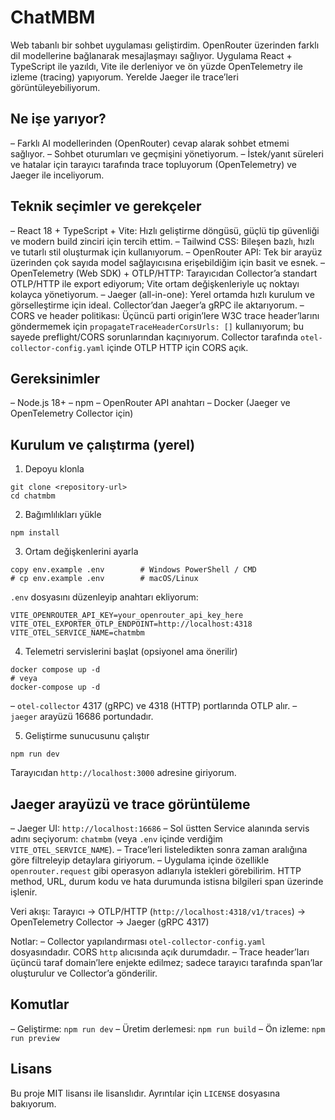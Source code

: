 # ChatMBM

Web tabanlı bir sohbet uygulaması geliştirdim. OpenRouter üzerinden farklı dil modellerine bağlanarak mesajlaşmayı sağlıyor. Uygulama React + TypeScript ile yazıldı, Vite ile derleniyor ve ön yüzde OpenTelemetry ile izleme (tracing) yapıyorum. Yerelde Jaeger ile trace’leri görüntüleyebiliyorum.

## Ne işe yarıyor?

– Farklı AI modellerinden (OpenRouter) cevap alarak sohbet etmemi sağlıyor.
– Sohbet oturumları ve geçmişini yönetiyorum.
– İstek/yanıt süreleri ve hatalar için tarayıcı tarafında trace topluyorum (OpenTelemetry) ve Jaeger ile inceliyorum.

## Teknik seçimler ve gerekçeler

– React 18 + TypeScript + Vite: Hızlı geliştirme döngüsü, güçlü tip güvenliği ve modern build zinciri için tercih ettim.
– Tailwind CSS: Bileşen bazlı, hızlı ve tutarlı stil oluşturmak için kullanıyorum.
– OpenRouter API: Tek bir arayüz üzerinden çok sayıda model sağlayıcısına erişebildiğim için basit ve esnek.
– OpenTelemetry (Web SDK) + OTLP/HTTP: Tarayıcıdan Collector’a standart OTLP/HTTP ile export ediyorum; Vite ortam değişkenleriyle uç noktayı kolayca yönetiyorum.
– Jaeger (all-in-one): Yerel ortamda hızlı kurulum ve görselleştirme için ideal. Collector’dan Jaeger’a gRPC ile aktarıyorum.
– CORS ve header politikası: Üçüncü parti origin’lere W3C trace header’larını göndermemek için `propagateTraceHeaderCorsUrls: []` kullanıyorum; bu sayede preflight/CORS sorunlarından kaçınıyorum. Collector tarafında `otel-collector-config.yaml` içinde OTLP HTTP için CORS açık.

## Gereksinimler

– Node.js 18+
– npm
– OpenRouter API anahtarı
– Docker (Jaeger ve OpenTelemetry Collector için)

## Kurulum ve çalıştırma (yerel)

1) Depoyu klonla
```
git clone <repository-url>
cd chatmbm
```

2) Bağımlılıkları yükle
```
npm install
```

3) Ortam değişkenlerini ayarla
```
copy env.example .env        # Windows PowerShell / CMD
# cp env.example .env        # macOS/Linux
```
`.env` dosyasını düzenleyip anahtarı ekliyorum:
```
VITE_OPENROUTER_API_KEY=your_openrouter_api_key_here
VITE_OTEL_EXPORTER_OTLP_ENDPOINT=http://localhost:4318
VITE_OTEL_SERVICE_NAME=chatmbm
```

4) Telemetri servislerini başlat (opsiyonel ama önerilir)
```
docker compose up -d
# veya
docker-compose up -d
```
– `otel-collector` 4317 (gRPC) ve 4318 (HTTP) portlarında OTLP alır.
– `jaeger` arayüzü 16686 portundadır.

5) Geliştirme sunucusunu çalıştır
```
npm run dev
```
Tarayıcıdan `http://localhost:3000` adresine giriyorum.

## Jaeger arayüzü ve trace görüntüleme

– Jaeger UI: `http://localhost:16686`
– Sol üstten Service alanında servis adını seçiyorum: `chatmbm` (veya `.env` içinde verdiğim `VITE_OTEL_SERVICE_NAME`).
– Trace’leri listeledikten sonra zaman aralığına göre filtreleyip detaylara giriyorum.
– Uygulama içinde özellikle `openrouter.request` gibi operasyon adlarıyla istekleri görebilirim. HTTP method, URL, durum kodu ve hata durumunda istisna bilgileri span üzerinde işlenir.

Veri akışı: Tarayıcı → OTLP/HTTP (`http://localhost:4318/v1/traces`) → OpenTelemetry Collector → Jaeger (gRPC 4317)

Notlar:
– Collector yapılandırması `otel-collector-config.yaml` dosyasındadır. CORS `http` alıcısında açık durumdadır.
– Trace header’ları üçüncü taraf domain’lere enjekte edilmez; sadece tarayıcı tarafında span’lar oluşturulur ve Collector’a gönderilir.

## Komutlar

– Geliştirme: `npm run dev`
– Üretim derlemesi: `npm run build`
– Ön izleme: `npm run preview`

## Lisans

Bu proje MIT lisansı ile lisanslıdır. Ayrıntılar için `LICENSE` dosyasına bakıyorum.
